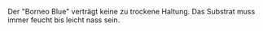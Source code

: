 Der "Borneo Blue" verträgt keine zu trockene Haltung. Das Substrat muss immer feucht bis leicht nass sein.